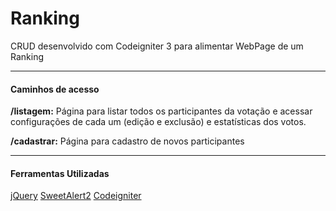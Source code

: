 <h1>Ranking</h1>
	<p>CRUD desenvolvido com Codeigniter 3 para alimentar WebPage de um Ranking</p>
	<hr>
	<h4>Caminhos de acesso</h4>
	<p><b>/listagem:</b> Página para listar todos os participantes da votação e acessar configurações de cada um (edição e exclusão) e estatísticas dos votos.</p>
	<p><b>/cadastrar:</b> Página para cadastro de novos participantes</p>
	<hr>
	<h4>Ferramentas Utilizadas</h4>
	<a href="https://jquery.com/">jQuery</a>
	<a href="https://limonte.github.io/sweetalert2/">SweetAlert2</a>
	<a href="https://codeigniter.com/">Codeigniter</a>

